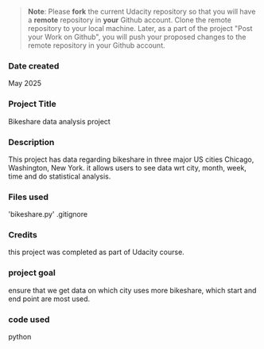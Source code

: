 >**Note**: Please **fork** the current Udacity repository so that you will have a **remote** repository in **your** Github account. Clone the remote repository to your local machine. Later, as a part of the project "Post your Work on Github", you will push your proposed changes to the remote repository in your Github account.

### Date created
May 2025

### Project Title
Bikeshare data analysis project

### Description
This project has data regarding bikeshare in three major US cities Chicago, Washington, New York.
it allows users to see data wrt city, month, week, time and do statistical analysis.

### Files used
'bikeshare.py'
.gitignore

### Credits
this project was completed as part of Udacity course.

### project goal
ensure that we get data on which city uses more bikeshare, which start and end point are most used.

### code used
python
